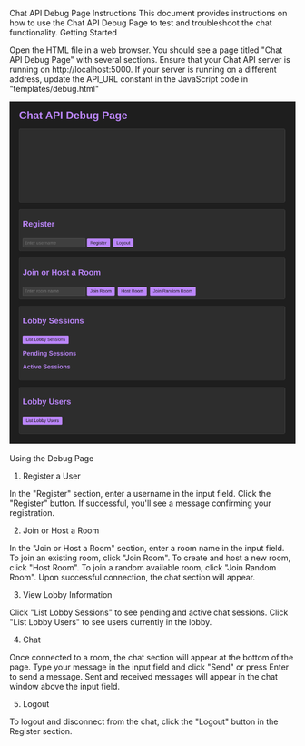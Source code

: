 Chat API Debug Page Instructions
This document provides instructions on how to use the Chat API Debug Page to test and troubleshoot the chat functionality.
Getting Started

Open the HTML file in a web browser. You should see a page titled "Chat API Debug Page" with several sections.
Ensure that your Chat API server is running on http://localhost:5000. If your server is running on a different address, update the API_URL constant in the JavaScript code in "templates/debug.html"

![image](/imgs/debug.png)


Using the Debug Page
1. Register a User

In the "Register" section, enter a username in the input field.
Click the "Register" button.
If successful, you'll see a message confirming your registration.

2. Join or Host a Room

In the "Join or Host a Room" section, enter a room name in the input field.
To join an existing room, click "Join Room".
To create and host a new room, click "Host Room".
To join a random available room, click "Join Random Room".
Upon successful connection, the chat section will appear.

3. View Lobby Information

Click "List Lobby Sessions" to see pending and active chat sessions.
Click "List Lobby Users" to see users currently in the lobby.

4. Chat

Once connected to a room, the chat section will appear at the bottom of the page.
Type your message in the input field and click "Send" or press Enter to send a message.
Sent and received messages will appear in the chat window above the input field.

5. Logout

To logout and disconnect from the chat, click the "Logout" button in the Register section.

